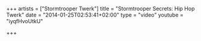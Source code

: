 +++
artists = ["Stormtrooper Twerk"]
title = "Stormtrooper Secrets: Hip Hop Twerk"
date = "2014-01-25T02:53:41+02:00"
type = "video"
youtube = "iyqfHvoUtkU"

+++
